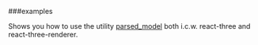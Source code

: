 ###examples

Shows you how to use the utility [parsed_model](https://github.com/tweedegolf/parsed-model) both i.c.w. react-three and react-three-renderer.